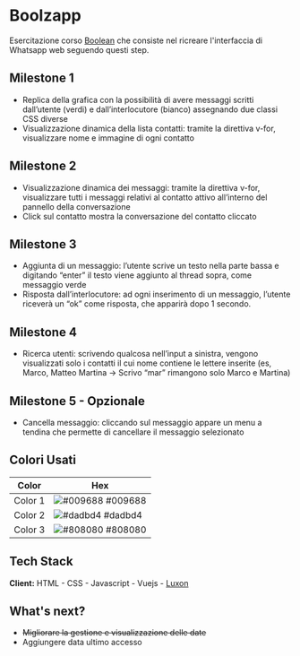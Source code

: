 
# Boolzapp

Esercitazione corso [Boolean](https://boolean.careers/) che consiste nel ricreare l'interfaccia di Whatsapp web seguendo questi step.



## Milestone 1

- Replica della grafica con la possibilità di avere messaggi scritti dall’utente (verdi) e dall’interlocutore (bianco) assegnando due classi CSS diverse
- Visualizzazione dinamica della lista contatti: tramite la direttiva v-for, visualizzare nome e immagine di ogni contatto

## Milestone 2
- Visualizzazione dinamica dei messaggi: tramite la direttiva v-for, visualizzare tutti i messaggi relativi al contatto attivo all’interno del pannello della conversazione
- Click sul contatto mostra la conversazione del contatto cliccato

## Milestone 3
- Aggiunta di un messaggio: l’utente scrive un testo nella parte bassa e digitando “enter” il testo viene aggiunto al thread sopra, come messaggio verde
- Risposta dall’interlocutore: ad ogni inserimento di un messaggio, l’utente riceverà un “ok” come risposta, che apparirà dopo 1 secondo.

## Milestone 4
- Ricerca utenti: scrivendo qualcosa nell’input a sinistra, vengono visualizzati solo i contatti il cui nome contiene le lettere inserite (es, Marco, Matteo Martina -> Scrivo “mar” rimangono solo Marco e Martina)

## Milestone 5 - Opzionale
- Cancella messaggio: cliccando sul messaggio appare un menu a tendina che permette di cancellare il messaggio selezionato



## Colori Usati

| Color             | Hex                                                                |
| ----------------- | ------------------------------------------------------------------ |
| Color 1 | ![#009688](https://via.placeholder.com/10/009688?text=+) #009688 |
| Color 2 | ![#dadbd4](https://via.placeholder.com/10/dadbd4?text=+) #dadbd4 |
| Color 3 | ![#808080](https://via.placeholder.com/10/808080?text=+) #808080 |


## Tech Stack

**Client:** HTML - CSS - Javascript - Vuejs - [Luxon](https://moment.github.io/luxon/#/)

## What's next?
- ~~Migliorare la gestione e visualizzazione delle date~~
- Aggiungere data ultimo accesso

